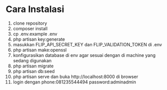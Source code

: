 # Cara Instalasi
1. clone repository
2. composer install
3. cp .env.example .env
4. php artisan key:generate
5. masukkan FLIP_API_SECRET_KEY dan FLIP_VALIDATION_TOKEN di .env
6. php artisan make:openssl
7. konfigurasikan database di env agar sesuai dengan di machine yang sedang digunakan
8. php artisan migrate
9. php artisan db:seed
10. php artisan serve dan buka http://localhost:8000 di browser
11. login dengan phone:081235544494 password:adminadmin
